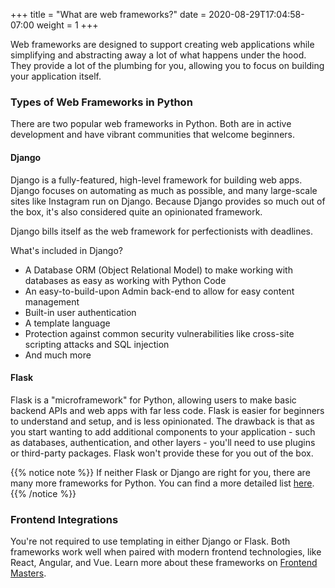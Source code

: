 +++
title = "What are web frameworks?"
date = 2020-08-29T17:04:58-07:00
weight = 1
+++

Web frameworks are designed to support creating web applications while simplifying and abstracting away a lot of what happens under the hood. They provide a lot of the plumbing for you, allowing you to focus on building your application itself.

### Types of Web Frameworks in Python

There are two popular web frameworks in Python. Both are in active development and have vibrant communities that welcome beginners.

#### Django

Django is a fully-featured, high-level framework for building web apps. Django focuses on automating as much as possible, and many large-scale sites like Instagram run on Django. Because Django provides so much out of the box, it's also considered quite an opinionated framework.

Django bills itself as the web framework for perfectionists with deadlines.

What's included in Django?
- A Database ORM (Object Relational Model) to make working with databases as easy as working with Python Code
- An easy-to-build-upon Admin back-end to allow for easy content management
- Built-in user authentication
- A template language
- Protection against common security vulnerabilities like cross-site scripting attacks and SQL injection
- And much more

#### Flask

Flask is a "microframework" for Python, allowing users to make basic backend APIs and web apps with far less code. Flask is easier for beginners to understand and setup, and is less opinionated. The drawback is that as you start wanting to add additional components to your application - such as databases, authentication, and other layers - you'll need to use plugins or third-party packages. Flask won't provide these for you out of the box.

{{% notice note %}}
If neither Flask or Django are right for you, there are many more frameworks for Python. You can find a more detailed list [here](https://wiki.python.org/moin/WebFrameworks).
{{% /notice %}}

### Frontend Integrations

You're not required to use templating in either Django or Flask. Both frameworks work well when paired with modern frontend technologies, like React, Angular, and Vue. Learn more about these frameworks on [Frontend Masters](https://frontendmasters.com/courses/).
